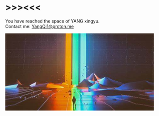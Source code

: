 # >>><<<
You have reached the space of YANG xingyu.  
Contact me: YangQi1@proton.me

![IMAGE](./img/profile.jpg)